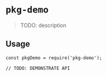# `pkg-demo`

> TODO: description

## Usage

```
const pkgDemo = require('pkg-demo');

// TODO: DEMONSTRATE API
```
